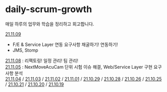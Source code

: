 # daily-scrum-growth
매일 하루의 업무와 학습을 정리하고 회고합니다.

[21.11.09](https://github.com/Jsing/daily-scrum-growth/blob/94181d7f61a3c83c4678cc7dc794f615fd80b4ed/2021/11%EC%9B%94/21.11.09.md)
- F/E & Service Layer 연동 요구사항 채굴하기! 연동하기!
- JMS, Stomp 

[21.11.08](https://github.com/Jsing/daily-scrum-growth/blob/0a6bdff06b05d3b2cc1e5d18147aef8808886cda/2021/11%EC%9B%94/21.11.08.md) : 리팩토링! 일정 관리! 팀 관리!  
[21.11.05](https://github.com/Jsing/daily-scrum-growth/blob/da5a9607e797f843dcceffcda43d80d820788980/2021/11%EC%9B%94/21.11.05.md) : NextMoveAcuCam 단위 시험 이슈 해결, Web/Service Layer 구현 요구사항 분석  
[21.11.04](https://github.com/Jsing/daily-scrum-growth/blob/8956ebbc3df232e6af8abfbc3d1d6d46a0113c4e/2021/11%EC%9B%94/21.11.03.md)
/ [21.11.03](https://github.com/Jsing/daily-scrum-growth/blob/f47c3aefde06598496837502afcb4901b2377c39/2021/11%EC%9B%94/21.11.03.md)
/ [21.11.02](https://github.com/Jsing/daily-scrum-growth/blob/1a26732f8db76152bf9a450af69ae21bb7838fed/2021/11%EC%9B%94/21.11.02.md)
/ [21.11.01](https://github.com/Jsing/daily-scrum-growth/blob/1780e358fb5cd725ef46b015ea5971564f54ee25/2021/11%EC%9B%94/21.11.01.md)
/ [21.10.29](https://github.com/Jsing/daily-scrum-growth/blob/10c7c7a5334d17defbd5631dc44c6a398023a29f/2021/10%EC%9B%94/daily-scrum-growth-211029.md)
/ [21.10.28](https://github.com/Jsing/daily-scrum-growth/blob/8b1db640aef7995b3b95674aa2815e6f5507cd6e/2021/10%EC%9B%94/daily-scrum-growh-211028.md)
/ [21.10.26](https://github.com/Jsing/daily-scrum-growth/blob/6769176ffa4276ba4b5c02b6a18888efd2cc3de7/2021/10%EC%9B%94/daily-scrum-growth-211026.md)
/ [21.10.25](https://github.com/Jsing/daily-scrum-growth/blob/0b4345c30fb7bda6c35443d188e61062e8a7c82c/2021/10%EC%9B%94/daily-scrum-growth-211025.md)
/ [21.10.21](https://github.com/Jsing/daily-scrum/blob/36afe02a0b5572bf5675c037d57d848c0fb7a074/2021/10%EC%9B%94/daily-scrum-growth-211021-%233.md)
/ [21.10.20](https://github.com/Jsing/daily-scrum/blob/36afe02a0b5572bf5675c037d57d848c0fb7a074/2021/10%EC%9B%94/daily-scrum-growth-211020%20%232.md)
/ [21.10.19](https://github.com/Jsing/daily-scrum/blob/1f653ab8e4ff484015bcb4945832b42afd274f4c/2021/10%EC%9B%94/daily-scrum-growth-211019-%231.md)
